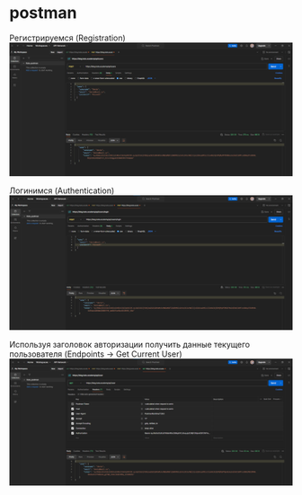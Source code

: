 # postman

Регистрируемся (Registration)
![alt text](image-1.png)

Логинимся (Authentication)
![alt text](image-2.png)

Используя заголовок авторизации получить данные текущего пользователя (Endpoints -> Get Current User)
![alt text](image-3.png)
